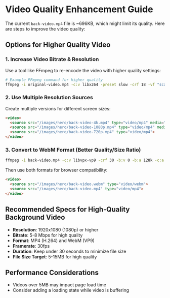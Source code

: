 # Video Quality Enhancement Guide

The current `back-video.mp4` file is ~696KB, which might limit its quality. Here are steps to improve the video quality:

## Options for Higher Quality Video

### 1. Increase Video Bitrate & Resolution
Use a tool like FFmpeg to re-encode the video with higher quality settings:

```bash
# Example FFmpeg command for higher quality
ffmpeg -i original-video.mp4 -c:v libx264 -preset slow -crf 18 -vf "scale=1920:1080" -pix_fmt yuv420p back-video.mp4
```

### 2. Use Multiple Resolution Sources
Create multiple versions for different screen sizes:

```html
<video>
  <source src="/images/hero/back-video-4k.mp4" type="video/mp4" media="(min-width: 1440px)">
  <source src="/images/hero/back-video-1080p.mp4" type="video/mp4" media="(min-width: 720px)">
  <source src="/images/hero/back-video-720p.mp4" type="video/mp4">
</video>
```

### 3. Convert to WebM Format (Better Quality/Size Ratio)

```bash
ffmpeg -i back-video.mp4 -c:v libvpx-vp9 -crf 30 -b:v 0 -b:a 128k -c:a libopus back-video.webm
```

Then use both formats for browser compatibility:

```html
<video>
  <source src="/images/hero/back-video.webm" type="video/webm">
  <source src="/images/hero/back-video.mp4" type="video/mp4">
</video>
```

## Recommended Specs for High-Quality Background Video

- **Resolution**: 1920x1080 (1080p) or higher
- **Bitrate**: 5-8 Mbps for high quality
- **Format**: MP4 (H.264) and WebM (VP9)
- **Framerate**: 30fps
- **Duration**: Keep under 30 seconds to minimize file size
- **File Size Target**: 5-15MB for high quality

## Performance Considerations

- Videos over 5MB may impact page load time
- Consider adding a loading state while video is buffering 